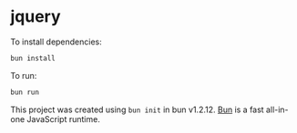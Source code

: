 # jquery

To install dependencies:

```bash
bun install
```

To run:

```bash
bun run 
```

This project was created using `bun init` in bun v1.2.12. [Bun](https://bun.sh) is a fast all-in-one JavaScript runtime.
